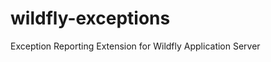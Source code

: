 wildfly-exceptions
==================

Exception Reporting Extension for Wildfly Application Server
